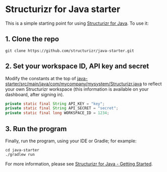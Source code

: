 # Structurizr for Java starter

This is a simple starting point for using [Structurizr for Java](https://github.com/structurizr/java). To use it:

## 1. Clone the repo

```
git clone https://github.com/structurizr/java-starter.git
```

## 2. Set your workspace ID, API key and secret

Modify the constants at the top of [java-starter/src/main/java/com/mycompany/mysystem/Structurizr.java](https://github.com/structurizr/java-starter/blob/master/src/main/java/com/mycompany/mysystem/Structurizr.java) to reflect your own Structurizr workspace (this information is available on your dashboard, after signing in).

```java
private static final String API_KEY = "key";
private static final String API_SECRET = "secret";
private static final long WORKSPACE_ID = 1234;
```

## 3. Run the program

Finally, run the program, using your IDE or Gradle; for example:

```
cd java-starter
./gradlew run
```

For more information, please see [Structurizr for Java - Getting Started](https://github.com/structurizr/java/blob/master/docs/getting-started.md).